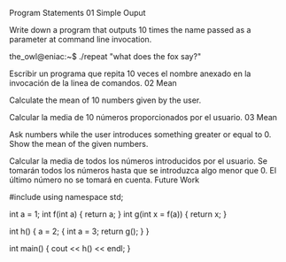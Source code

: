Program Statements
01 Simple Ouput

Write down a program that outputs 10 times the name passed as a parameter at command line invocation.

the_owl@eniac:~$ ./repeat "what does the fox say?"

Escribir un programa que repita 10 veces el nombre anexado en la invocación de la linea de comandos.
02 Mean

Calculate the mean of 10 numbers given by the user.

Calcular la media de 10 números proporcionados por el usuario.
03 Mean

Ask numbers while the user introduces something greater or equal to 0. Show the mean of the given numbers.

Calcular la media de todos los números introducidos por el usuario. Se tomarán todos los números hasta que se introduzca algo menor que 0. El último número no se tomará en cuenta.
Future Work

#include <iostream>
using namespace std;

int a = 1;
int f(int a) { return a; }
int g(int x = f(a)) { return x; }

int h() {
      a = 2;
        {
	        int a = 3;
		    return g();
		      }
}

int main() {
      cout << h() << endl;
}

